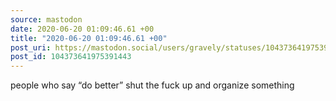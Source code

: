 ```yaml
---
source: mastodon
date: 2020-06-20 01:09:46.61 +00
title: "2020-06-20 01:09:46.61 +00"
post_uri: https://mastodon.social/users/gravely/statuses/104373641975391443
post_id: 104373641975391443
---
```

people who say “do better” shut the fuck up and organize something


